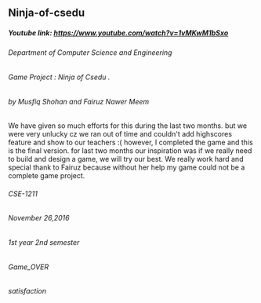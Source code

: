 ## Ninja-of-csedu
##### Youtube link: https://www.youtube.com/watch?v=1vMKwM1bSxo

###### Department of Computer Science and Engineering
###### Game Project : Ninja of Csedu .
###### by Musfiq Shohan and Fairuz Nawer Meem
We have given so much efforts for this during the last two months.
but we were very unlucky cz we ran out of time and couldn't add highscores feature and show to our teachers :(
however, I completed the game and this is the final version.
for last two months our inspiration was if we really need to build and design a game, we will try our best. We really work hard and special thank to Fairuz because without her help my game could not be a complete game project.
###### CSE-1211
###### November 26,2016
###### 1st year 2nd semester
###### Game_OVER
###### satisfaction
